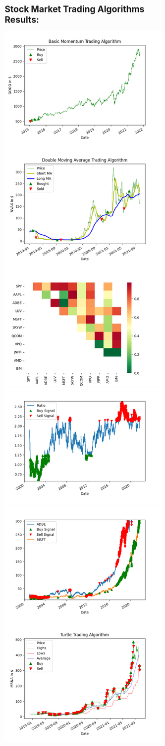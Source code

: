 # Stock Market Trading Algorithms Results:
![](images/Figure_1.png)
![](images/Figure_2.png)
![](images/Figure_3.png)
![](images/Figure_4.png)
![](images/Figure_5.png)
![](images/Figure_6.png)
